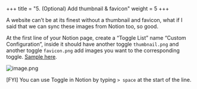 +++
title = "5. (Optional) Add thumbnail & favicon"
weight = 5
+++


A website can’t be at its finest without a thumbnail and favicon, what if I said that we can sync these images from Notion too, so good.


At the first line of your Notion page, create a “Toggle List” name “Custom Configuration”, inside it should have another toggle `thumbnail.png` and another toggle `favicon.png` add images you want to the corresponding toggle. [Sample here](/71a230664cf04e3cae7c1cecd2e6c465).


![image.png](/images/004-iv-level-3-notion-to-hugo-relearn-on-github-pages/20-277590-image.png)


[FYI] You can use Toggle in Notion by typing `> space` at the start of the line.


